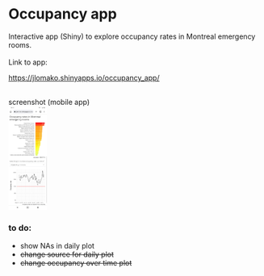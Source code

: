 <h1>Occupancy app</h1>
Interactive app (Shiny) to explore occupancy rates in Montreal emergency rooms.
<br><br>
Link to app:

<a href = "https://jlomako.shinyapps.io/occupancy_app/">https://jlomako.shinyapps.io/occupancy_app/</a>

<br>
screenshot (mobile app)

<br>
<a href = "https://jlomako.shinyapps.io/occupancy_app/">
   <img src="img/Screenshot_20220715-181344.png" alt="screenshot" width=15%>
</a>

### to do:
* show NAs in daily plot
* <del>change source for daily plot</del>
* <del>change occupancy over time plot</del>
